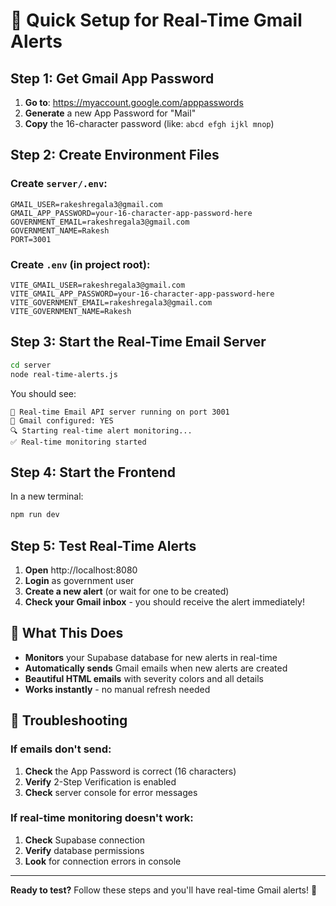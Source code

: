 # 🚀 Quick Setup for Real-Time Gmail Alerts

## **Step 1: Get Gmail App Password**

1. **Go to**: https://myaccount.google.com/apppasswords
2. **Generate** a new App Password for "Mail"
3. **Copy** the 16-character password (like: `abcd efgh ijkl mnop`)

## **Step 2: Create Environment Files**

### **Create `server/.env`:**
```env
GMAIL_USER=rakeshregala3@gmail.com
GMAIL_APP_PASSWORD=your-16-character-app-password-here
GOVERNMENT_EMAIL=rakeshregala3@gmail.com
GOVERNMENT_NAME=Rakesh
PORT=3001
```

### **Create `.env` (in project root):**
```env
VITE_GMAIL_USER=rakeshregala3@gmail.com
VITE_GMAIL_APP_PASSWORD=your-16-character-app-password-here
VITE_GOVERNMENT_EMAIL=rakeshregala3@gmail.com
VITE_GOVERNMENT_NAME=Rakesh
```

## **Step 3: Start the Real-Time Email Server**

```bash
cd server
node real-time-alerts.js
```

You should see:
```
🚀 Real-time Email API server running on port 3001
📧 Gmail configured: YES
🔍 Starting real-time alert monitoring...
✅ Real-time monitoring started
```

## **Step 4: Start the Frontend**

In a new terminal:
```bash
npm run dev
```

## **Step 5: Test Real-Time Alerts**

1. **Open** http://localhost:8080
2. **Login** as government user
3. **Create a new alert** (or wait for one to be created)
4. **Check your Gmail inbox** - you should receive the alert immediately!

## **🎯 What This Does**

- **Monitors** your Supabase database for new alerts in real-time
- **Automatically sends** Gmail emails when new alerts are created
- **Beautiful HTML emails** with severity colors and all details
- **Works instantly** - no manual refresh needed

## **🔧 Troubleshooting**

### If emails don't send:
1. **Check** the App Password is correct (16 characters)
2. **Verify** 2-Step Verification is enabled
3. **Check** server console for error messages

### If real-time monitoring doesn't work:
1. **Check** Supabase connection
2. **Verify** database permissions
3. **Look** for connection errors in console

---

**Ready to test?** Follow these steps and you'll have real-time Gmail alerts! 🎉
